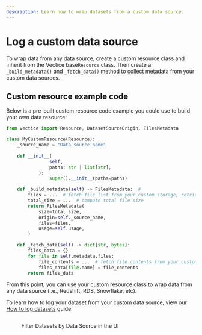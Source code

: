 ```yaml
---
description: Learn how to wrap datasets from a custom data source.
---
```


# Log a custom data source

To wrap data from any data source, create a custom resource class and inherit from the Vectice base`Resource` class. Then create a `_build_metadata()` and `_fetch_data()` method to collect metadata from your custom data sources.

## Custom resource example code

Below is a pre-built custom resource code example you could use to build your own data resource:

```python
from vectice import Resource, DatasetSourceOrigin, FilesMetadata

class MyCustomResource(Resource):
    _source_name = "Data source name"
    
    def __init__(
                self,
                paths: str | list[str],
            ):
                super().__init__(paths=paths)

    def _build_metadata(self) -> FilesMetadata:  # 
        files = ...  # fetch file list from your custom storage, retrieve them from self._paths
        total_size = ...  # compute total file size
        return FilesMetadata(
            size=total_size,
            origin=self._source_name,
            files=files,
            usage=self.usage,
        )

    def _fetch_data(self) -> dict[str, bytes]:
        files_data = {}
        for file in self.metadata.files:
            file_contents = ...  # fetch file contents from your custom storage
            files_data[file.name] = file_contents
        return files_data
```

From this point, you can use your custom resource class to wrap data from any data source (i.e., Redshift, RDS, Snowflake, etc).&#x20;

To learn how to log your dataset from your custom data source, view our [How to log datasets](log-datasets.md) guide.

<figure><img src="../../.gitbook/assets/image (34).png" alt=""><figcaption><p>Filter Datasets by Data Source in the UI</p></figcaption></figure>
